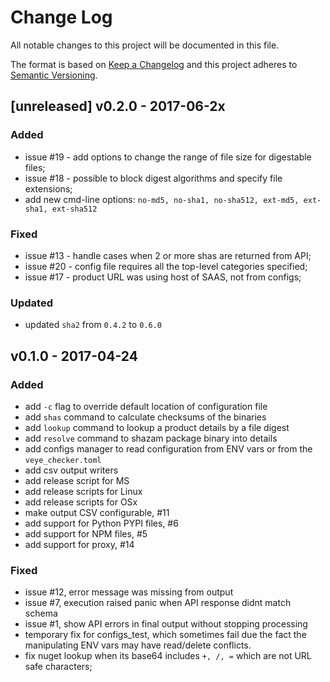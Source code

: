 # Change Log
All notable changes to this project will be documented in this file.

The format is based on [Keep a Changelog](http://keepachangelog.com/)
and this project adheres to [Semantic Versioning](http://semver.org/).

## [unreleased] v0.2.0 - 2017-06-2x
### Added 

- issue #19 - add options to change the range of file size for digestable files; 
- issue #18 - possible to block digest algorithms and specify file extensions;
- add new cmd-line options: `no-md5, no-sha1, no-sha512, ext-md5, ext-sha1, ext-sha512`
 
### Fixed
 
- issue #13 - handle cases when 2 or more shas are returned from API;
- issue #20 - config file requires all the top-level categories specified;
- issue #17 - product URL was using host of SAAS, not from configs;
 
### Updated

- updated `sha2` from `0.4.2` to `0.6.0`

## v0.1.0 - 2017-04-24
### Added

- add `-c` flag to override default location of configuration file
- add `shas` command to calculate checksums of the binaries
- add `lookup` command to lookup a product details by a file digest
- add `resolve` command to shazam package binary into details
- add configs manager to read configuration from ENV vars or from the `veye_checker.toml`
- add csv output writers
- add release script for MS
- add release scripts for Linux
- add release scripts for OSx
- make output CSV configurable,  #11
- add support for Python PYPI files, #6
- add support for NPM files, #5
- add support for proxy, #14

### Fixed

- issue #12, error message was missing from output
- issue #7, execution raised panic when API response didnt match schema
- issue #1, show API errors in final output without stopping processing
- temporary fix for configs_test, which sometimes fail due the fact the manipulating ENV vars may have read/delete conflicts.
- fix nuget lookup when its base64 includes `+, /, =` which are not URL safe characters;


